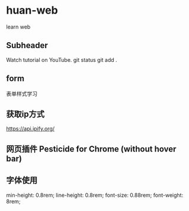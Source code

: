 # huan-web

learn web

## Subheader

Watch tutorial on YouTube.
git status
git add .

## form

表单样式学习

## 获取ip方式
https://api.ipify.org/

## 网页插件 Pesticide for Chrome (without hover bar)

## 字体使用
min-height: 0.8rem;
line-height: 0.8rem;
font-size: 0.88rem;
font-weight: 8rem;


